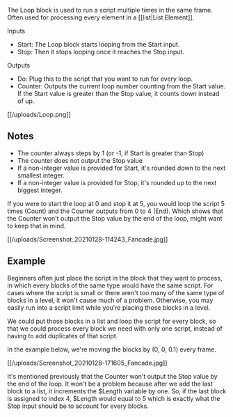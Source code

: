 The Loop block is used to run a script multiple times in the same frame. Often used for processing every element in a [[list|List Element]].

Inputs
- Start: The Loop block starts looping from the Start input.
- Stop: Then it stops looping once it reaches the Stop input.

Outputs
- Do: Plug this to the script that you want to run for every loop.
- Counter: Outputs the current loop number counting from the Start value. If the Start value is greater than the Stop value, it counts down instead of up.

[[/uploads/Loop.png]]

## Notes

- The counter always steps by 1 (or -1, if Start is greater than Stop)
- The counter does not output the Stop value
- If a non-integer value is provided for Start, it's rounded down to the next smallest integer.
- If a non-integer value is provided for Stop, it's rounded up to the next biggest integer.

If you were to start the loop at 0 and stop it at 5, you would loop the script 5 times (Count) and the Counter outputs from 0 to 4 (End). Which shows that the Counter won't output the Stop value by the end of the loop, might want to keep that in mind.

[[/uploads/Screenshot_20210128-114243_Fancade.jpg]]

## Example

Beginners often just place the script in the block that they want to process, in which every blocks of the same type would have the same script. For cases where the script is small or there aren't too many of the same type of blocks in a level, it won't cause much of a problem. Otherwise, you may easily run into a script limit while you're placing those blocks in a level.

We could put those blocks in a list and loop the script for every block, so that we could process every block we need with only one script, instead of having to add duplicates of that script.

In the example below, we're moving the blocks by (0, 0, 0.1) every frame.

[[/uploads/Screenshot_20210128-171605_Fancade.jpg]]

It's mentioned previously that the Counter won't output the Stop value by the end of the loop. It won't be a problem because after we add the last block to a list, it increments the $Length variable by one. So, if the last block is assigned to index 4, $Length would equal to 5 which is exactly what the Stop input should be to account for every blocks.